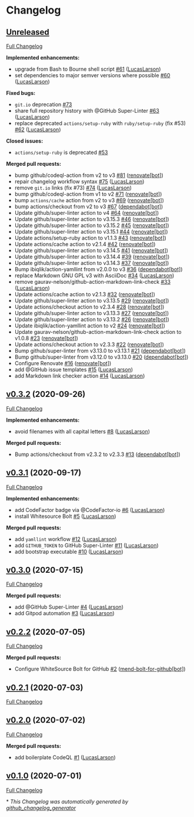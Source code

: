 # Changelog

## [Unreleased](https://github.com/LucasLarson/AppleParameter/tree/HEAD)

[Full Changelog](https://github.com/LucasLarson/AppleParameter/compare/v0.3.2...HEAD)

**Implemented enhancements:**

- upgrade from Bash to Bourne shell script [\#61](https://github.com/LucasLarson/AppleParameter/pull/61) ([LucasLarson](https://github.com/LucasLarson))
- set dependencies to major semver versions where possible [\#60](https://github.com/LucasLarson/AppleParameter/pull/60) ([LucasLarson](https://github.com/LucasLarson))

**Fixed bugs:**

- `git.io` deprecation [\#73](https://github.com/LucasLarson/AppleParameter/issues/73)
- share full repository history with @GitHub Super-Linter [\#63](https://github.com/LucasLarson/AppleParameter/pull/63) ([LucasLarson](https://github.com/LucasLarson))
- replace deprecated `actions/setup-ruby` with `ruby/setup-ruby` \(fix \#53\) [\#62](https://github.com/LucasLarson/AppleParameter/pull/62) ([LucasLarson](https://github.com/LucasLarson))

**Closed issues:**

- `actions/setup-ruby` is deprecated [\#53](https://github.com/LucasLarson/AppleParameter/issues/53)

**Merged pull requests:**

- bump github/codeql-action from v2 to v3 [\#81](https://github.com/LucasLarson/AppleParameter/pull/81) ([renovate[bot]](https://github.com/apps/renovate))
- repair changelog workflow syntax [\#75](https://github.com/LucasLarson/AppleParameter/pull/75) ([LucasLarson](https://github.com/LucasLarson))
- remove `git.io` links \(fix \#73\) [\#74](https://github.com/LucasLarson/AppleParameter/pull/74) ([LucasLarson](https://github.com/LucasLarson))
- bump github/codeql-action from v1 to v2 [\#71](https://github.com/LucasLarson/AppleParameter/pull/71) ([renovate[bot]](https://github.com/apps/renovate))
- bump `actions/cache` action from v2 to v3 [\#69](https://github.com/LucasLarson/AppleParameter/pull/69) ([renovate[bot]](https://github.com/apps/renovate))
- bump actions/checkout from v2 to v3 [\#67](https://github.com/LucasLarson/AppleParameter/pull/67) ([dependabot[bot]](https://github.com/apps/dependabot))
- Update github/super-linter action to v4 [\#64](https://github.com/LucasLarson/AppleParameter/pull/64) ([renovate[bot]](https://github.com/apps/renovate))
- Update github/super-linter action to v3.15.3 [\#46](https://github.com/LucasLarson/AppleParameter/pull/46) ([renovate[bot]](https://github.com/apps/renovate))
- Update github/super-linter action to v3.15.2 [\#45](https://github.com/LucasLarson/AppleParameter/pull/45) ([renovate[bot]](https://github.com/apps/renovate))
- Update github/super-linter action to v3.15.1 [\#44](https://github.com/LucasLarson/AppleParameter/pull/44) ([renovate[bot]](https://github.com/apps/renovate))
- Update actions/setup-ruby action to v1.1.3 [\#43](https://github.com/LucasLarson/AppleParameter/pull/43) ([renovate[bot]](https://github.com/apps/renovate))
- Update actions/cache action to v2.1.4 [\#42](https://github.com/LucasLarson/AppleParameter/pull/42) ([renovate[bot]](https://github.com/apps/renovate))
- Update github/super-linter action to v3.14.5 [\#41](https://github.com/LucasLarson/AppleParameter/pull/41) ([renovate[bot]](https://github.com/apps/renovate))
- Update github/super-linter action to v3.14.4 [\#39](https://github.com/LucasLarson/AppleParameter/pull/39) ([renovate[bot]](https://github.com/apps/renovate))
- Update github/super-linter action to v3.14.3 [\#37](https://github.com/LucasLarson/AppleParameter/pull/37) ([renovate[bot]](https://github.com/apps/renovate))
- Bump ibiqlik/action-yamllint from v2.0.0 to v3 [\#36](https://github.com/LucasLarson/AppleParameter/pull/36) ([dependabot[bot]](https://github.com/apps/dependabot))
- replace Markdown GNU GPL v3 with AsciiDoc [\#34](https://github.com/LucasLarson/AppleParameter/pull/34) ([LucasLarson](https://github.com/LucasLarson))
- remove gaurav-nelson/github-action-markdown-link-check [\#33](https://github.com/LucasLarson/AppleParameter/pull/33) ([LucasLarson](https://github.com/LucasLarson))
- Update actions/cache action to v2.1.3 [\#32](https://github.com/LucasLarson/AppleParameter/pull/32) ([renovate[bot]](https://github.com/apps/renovate))
- Update github/super-linter action to v3.13.5 [\#29](https://github.com/LucasLarson/AppleParameter/pull/29) ([renovate[bot]](https://github.com/apps/renovate))
- Update actions/checkout action to v2.3.4 [\#28](https://github.com/LucasLarson/AppleParameter/pull/28) ([renovate[bot]](https://github.com/apps/renovate))
- Update github/super-linter action to v3.13.3 [\#27](https://github.com/LucasLarson/AppleParameter/pull/27) ([renovate[bot]](https://github.com/apps/renovate))
- Update github/super-linter action to v3.13.2 [\#26](https://github.com/LucasLarson/AppleParameter/pull/26) ([renovate[bot]](https://github.com/apps/renovate))
- Update ibiqlik/action-yamllint action to v2 [\#24](https://github.com/LucasLarson/AppleParameter/pull/24) ([renovate[bot]](https://github.com/apps/renovate))
- Update gaurav-nelson/github-action-markdown-link-check action to v1.0.8 [\#23](https://github.com/LucasLarson/AppleParameter/pull/23) ([renovate[bot]](https://github.com/apps/renovate))
- Update actions/checkout action to v2.3.3 [\#22](https://github.com/LucasLarson/AppleParameter/pull/22) ([renovate[bot]](https://github.com/apps/renovate))
- Bump github/super-linter from v3.13.0 to v3.13.1 [\#21](https://github.com/LucasLarson/AppleParameter/pull/21) ([dependabot[bot]](https://github.com/apps/dependabot))
- Bump github/super-linter from v3.12.0 to v3.13.0 [\#20](https://github.com/LucasLarson/AppleParameter/pull/20) ([dependabot[bot]](https://github.com/apps/dependabot))
- Configure Renovate [\#16](https://github.com/LucasLarson/AppleParameter/pull/16) ([renovate[bot]](https://github.com/apps/renovate))
- add @GitHub issue templates [\#15](https://github.com/LucasLarson/AppleParameter/pull/15) ([LucasLarson](https://github.com/LucasLarson))
- add Markdown link checker action  [\#14](https://github.com/LucasLarson/AppleParameter/pull/14) ([LucasLarson](https://github.com/LucasLarson))

## [v0.3.2](https://github.com/LucasLarson/AppleParameter/tree/v0.3.2) (2020-09-26)

[Full Changelog](https://github.com/LucasLarson/AppleParameter/compare/v0.3.1...v0.3.2)

**Implemented enhancements:**

- avoid filenames with all capital letters [\#8](https://github.com/LucasLarson/AppleParameter/pull/8) ([LucasLarson](https://github.com/LucasLarson))

**Merged pull requests:**

- Bump actions/checkout from v2.3.2 to v2.3.3 [\#13](https://github.com/LucasLarson/AppleParameter/pull/13) ([dependabot[bot]](https://github.com/apps/dependabot))

## [v0.3.1](https://github.com/LucasLarson/AppleParameter/tree/v0.3.1) (2020-09-17)

[Full Changelog](https://github.com/LucasLarson/AppleParameter/compare/v0.3.0...v0.3.1)

**Implemented enhancements:**

- add CodeFactor badge via @CodeFactor-io [\#6](https://github.com/LucasLarson/AppleParameter/pull/6) ([LucasLarson](https://github.com/LucasLarson))
- install Whitesource Bolt [\#5](https://github.com/LucasLarson/AppleParameter/pull/5) ([LucasLarson](https://github.com/LucasLarson))

**Merged pull requests:**

- add `yamllint` workflow [\#12](https://github.com/LucasLarson/AppleParameter/pull/12) ([LucasLarson](https://github.com/LucasLarson))
- add `GITHUB_TOKEN` to GitHub Super-Linter [\#11](https://github.com/LucasLarson/AppleParameter/pull/11) ([LucasLarson](https://github.com/LucasLarson))
- add bootstrap executable [\#10](https://github.com/LucasLarson/AppleParameter/pull/10) ([LucasLarson](https://github.com/LucasLarson))

## [v0.3.0](https://github.com/LucasLarson/AppleParameter/tree/v0.3.0) (2020-07-15)

[Full Changelog](https://github.com/LucasLarson/AppleParameter/compare/v0.2.2...v0.3.0)

**Merged pull requests:**

- add @GitHub Super-Linter [\#4](https://github.com/LucasLarson/AppleParameter/pull/4) ([LucasLarson](https://github.com/LucasLarson))
- add Gitpod automation [\#3](https://github.com/LucasLarson/AppleParameter/pull/3) ([LucasLarson](https://github.com/LucasLarson))

## [v0.2.2](https://github.com/LucasLarson/AppleParameter/tree/v0.2.2) (2020-07-05)

[Full Changelog](https://github.com/LucasLarson/AppleParameter/compare/v0.2.1...v0.2.2)

**Merged pull requests:**

- Configure WhiteSource Bolt for GitHub [\#2](https://github.com/LucasLarson/AppleParameter/pull/2) ([mend-bolt-for-github[bot]](https://github.com/apps/mend-bolt-for-github))

## [v0.2.1](https://github.com/LucasLarson/AppleParameter/tree/v0.2.1) (2020-07-03)

[Full Changelog](https://github.com/LucasLarson/AppleParameter/compare/v0.2.0...v0.2.1)

## [v0.2.0](https://github.com/LucasLarson/AppleParameter/tree/v0.2.0) (2020-07-02)

[Full Changelog](https://github.com/LucasLarson/AppleParameter/compare/v0.1.0...v0.2.0)

**Merged pull requests:**

- add boilerplate CodeQL [\#1](https://github.com/LucasLarson/AppleParameter/pull/1) ([LucasLarson](https://github.com/LucasLarson))

## [v0.1.0](https://github.com/LucasLarson/AppleParameter/tree/v0.1.0) (2020-07-01)

[Full Changelog](https://github.com/LucasLarson/AppleParameter/compare/47fd06e34b86d89a4169d97eea7c1b00cf8ed007...v0.1.0)

\* *This Changelog was automatically generated by [github_changelog_generator](https://github.com/github-changelog-generator/github-changelog-generator)*
